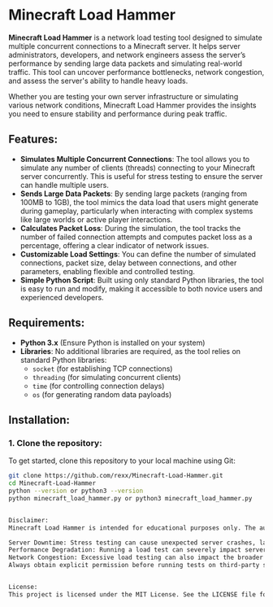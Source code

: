 # Minecraft Load Hammer

**Minecraft Load Hammer** is a network load testing tool designed to simulate multiple concurrent connections to a Minecraft server. It helps server administrators, developers, and network engineers assess the server’s performance by sending large data packets and simulating real-world traffic. This tool can uncover performance bottlenecks, network congestion, and assess the server's ability to handle heavy loads.

Whether you are testing your own server infrastructure or simulating various network conditions, Minecraft Load Hammer provides the insights you need to ensure stability and performance during peak traffic.

## Features:
- **Simulates Multiple Concurrent Connections**: The tool allows you to simulate any number of clients (threads) connecting to your Minecraft server concurrently. This is useful for stress testing to ensure the server can handle multiple users.
- **Sends Large Data Packets**: By sending large packets (ranging from 100MB to 1GB), the tool mimics the data load that users might generate during gameplay, particularly when interacting with complex systems like large worlds or active player interactions.
- **Calculates Packet Loss**: During the simulation, the tool tracks the number of failed connection attempts and computes packet loss as a percentage, offering a clear indicator of network issues.
- **Customizable Load Settings**: You can define the number of simulated connections, packet size, delay between connections, and other parameters, enabling flexible and controlled testing.
- **Simple Python Script**: Built using only standard Python libraries, the tool is easy to run and modify, making it accessible to both novice users and experienced developers.

## Requirements:
- **Python 3.x** (Ensure Python is installed on your system)
- **Libraries**: No additional libraries are required, as the tool relies on standard Python libraries:
  - `socket` (for establishing TCP connections)
  - `threading` (for simulating concurrent clients)
  - `time` (for controlling connection delays)
  - `os` (for generating random data payloads)

## Installation:

### 1. Clone the repository:
To get started, clone this repository to your local machine using Git:

```bash
git clone https://github.com/rexx/Minecraft-Load-Hammer.git
cd Minecraft-Load-Hammer
python --version or python3 --version
python minecraft_load_hammer.py or python3 minecraft_load_hammer.py


Disclaimer:
Minecraft Load Hammer is intended for educational purposes only. The author does not take responsibility for any damage or disruption caused by using this tool. The use of this tool without permission on servers you do not own or control may violate terms of service agreements and potentially local laws.

Server Downtime: Stress testing can cause unexpected server crashes, lag, or downtime. Use it only on servers you have permission to test.
Performance Degradation: Running a load test can severely impact server performance, especially if testing with many threads or large data sizes.
Network Congestion: Excessive load testing can also impact the broader network infrastructure. Be sure to conduct tests in a controlled environment.
Always obtain explicit permission before running tests on third-party servers.


License:
This project is licensed under the MIT License. See the LICENSE file for more details.

